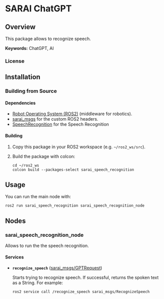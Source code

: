 # SARAI ChatGPT

## Overview

This package allows to recognize speech.

**Keywords:** ChatGPT, AI

### License

## Installation

### Building from Source

#### Dependencies

- [Robot Operating System (ROS2)](https://docs.ros.org/en/humble/index.html) (middleware for robotics).
- [sarai_msgs](https://gitlab.kit.edu/kit/iar/sarai/software/ros2/sarai-standalone/sarai_msgs) for the custom ROS2 headers.
- [SpeechRecognition](https://pypi.org/project/SpeechRecognition/) for the Speech Recognition

#### Building

1) Copy this package in your ROS2 workspace (e.g. `~/ros2_ws/src`).

2) Build the package with colcon:
    ```
    cd ~/ros2_ws
    colcon build --packages-select sarai_speech_recognition
    ```

## Usage

You can run the main node with:
```
ros2 run sarai_speech_recognition sarai_speech_recognition_node
```

## Nodes

### sarai_speech_recognition_node

Allows to run the the speech recognition.

#### Services

* **`recognize_speech`** ([sarai_msgs/GPTRequest](https://gitlab.kit.edu/kit/iar/sarai/software/ros2/sarai-standalone/sarai_msgs/-/blob/main/srv/GPTRequest.srv))
        
    Starts trying to recognize speech. If successful, returns the spoken text as a String. For example:
    ```
    ros2 service call /recognize_speech sarai_msgs/RecognizeSpeech
    ```

